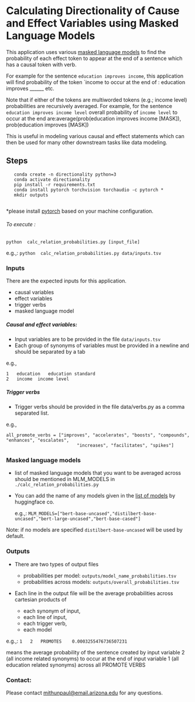 # Calculating Directionality of Cause and Effect Variables using Masked Language Models
This application uses various 
[masked language models](https://arxiv.org/pdf/1810.04805.pdf&usg=ALkJrhhzxlCL6yTht2BRmH9atgvKFxHsxQ) 
to find the probability of each effect token to appear at the end of a sentence which has a causal token with verb.

For example for the sentence `education improves income`, this application will
find probability of the token `income to occur at the end of :
        education improves ______ etc.

Note that if either of the tokens are multiworded tokens (e.g.; income level) probabilities are recursively
averaged. For example, for the sentence ` education improves income level` overall probability of `income level` to
occur at the end are:average(prob(education improves income [MASK]), prob(education improves [MASK])

This is useful in modeling various causal and effect statements which can then be used for many other downstream tasks like
data modeling.

## Steps
 ```
    conda create -n directionality python=3
    conda activate directionality
    pip install -r requirements.txt   
    conda install pytorch torchvision torchaudio -c pytorch *
    mkdir outputs 
    
```
*please install [pytorch](http://pytorch.org/) based on your machine configuration.

###### To execute :

`python  calc_relation_probabilities.py [input_file]`

e.g.,:
 `python  calc_relation_probabilities.py data/inputs.tsv    `
### Inputs

There are the expected inputs for this application. 

- causal variables
- effect variables
- trigger verbs
- masked language model


##### Causal and effect variables:
 
 - Input variables are to be provided in the file `data/inputs.tsv`
 - Each group of synonyms of variables must be provided in a newline and should be separated by a tab

e.g.,
```
1	education	education standard
2	income	income level
```


##### Trigger verbs

- Trigger verbs should be provided in the file data/verbs.py as a comma separated list.

e.g.,
```
all_promote_verbs = ["improves", "accelerates", "boosts", "compounds", "enhances", "escalates",
                           "increases", "facilitates", "spikes"]
```

### Masked language models

- list of masked language models that you want to be averaged across should be mentioned in MLM_MODELS in `./calc_relation_probabilities.py`
- You can add the name of any models given in the [list of models](https://huggingface.co/models) by huggingface co. 

    e.g.,:
`MLM_MODELS=["bert-base-uncased","distilbert-base-uncased","bert-large-uncased","bert-base-cased"]`

Note: if no models are specified `distilbert-base-uncased` will be used by default.


### Outputs




- There are two types of output files
    - probabilities per model: `outputs/model_name_probabilities.tsv`
    - probabilities across models: `outputs/overall_probabilities.tsv`


- Each line in the output file will be the average probabilities across cartesian products of 
    - each synonym of input,
    - each line of input,
    - each trigger verb,
    - each model

    
e.g.,: 
`
1	2	PROMOTES	0.0003255476736507231
`

means the average probability of the sentence created by input variable 2 (all income related synonyms) to occur 
at the end of input variable 1 (all education related synonyms) across all PROMOTE VERBS




### Contact:
Please contact mithunpaul@email.arizona.edu for any questions.
